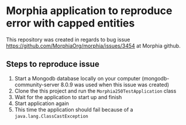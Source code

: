 # Morphia application to reproduce error with capped entities

This repository was created in regards to bug issue https://github.com/MorphiaOrg/morphia/issues/3454 at Morphia github.

## Steps to reproduce issue
1. Start a Mongodb database locally on your computer (mongodb-community-server 8.0.9 was used when this issue was created)
2. Clone the this project and run the `Morphia250TestApplication` class
3. Wait for the application to start up and finish
4. Start application again
5. This time the application should fail because of a `java.lang.ClassCastException`
